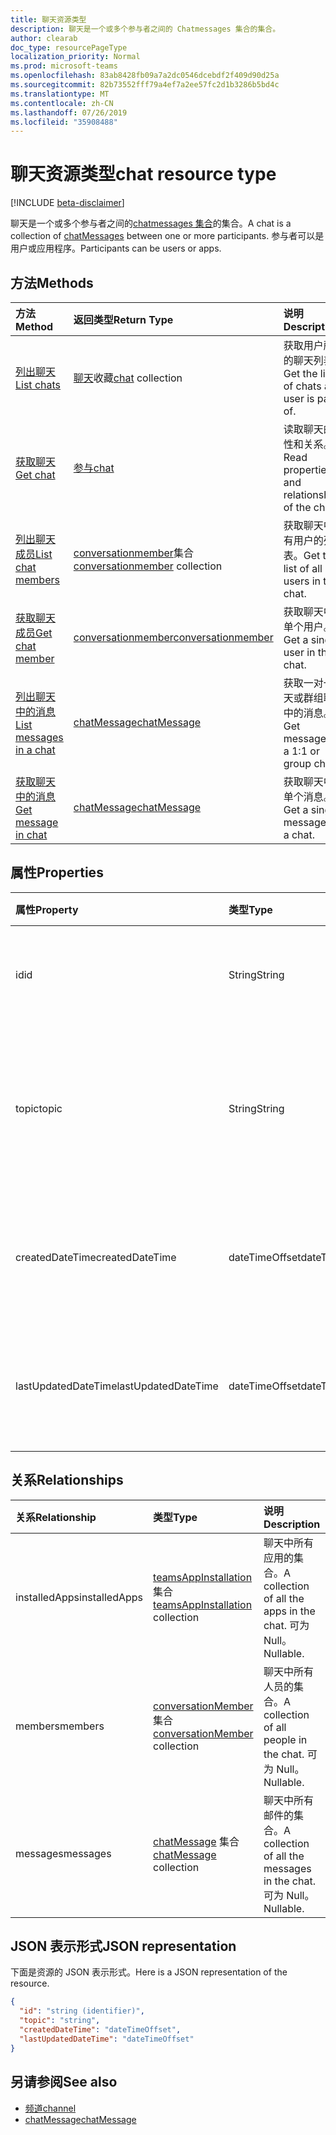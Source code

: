 ```yaml
---
title: 聊天资源类型
description: 聊天是一个或多个参与者之间的 Chatmessages 集合的集合。
author: clearab
doc_type: resourcePageType
localization_priority: Normal
ms.prod: microsoft-teams
ms.openlocfilehash: 83ab8428fb09a7a2dc0546dcebdf2f409d90d25a
ms.sourcegitcommit: 82b73552fff79a4ef7a2ee57fc2d1b3286b5bd4c
ms.translationtype: MT
ms.contentlocale: zh-CN
ms.lasthandoff: 07/26/2019
ms.locfileid: "35908488"
---
```

# <a name="chat-resource-type"></a><span data-ttu-id="3737f-103">聊天资源类型</span><span class="sxs-lookup"><span data-stu-id="3737f-103">chat resource type</span></span>

[!INCLUDE [beta-disclaimer](../../includes/beta-disclaimer.md)]

<span data-ttu-id="3737f-104">聊天是一个或多个参与者之间的[chatmessages 集合](chatmessage.md)的集合。</span><span class="sxs-lookup"><span data-stu-id="3737f-104">A chat is a collection of [chatMessages](chatmessage.md) between one or more participants.</span></span> <span data-ttu-id="3737f-105">参与者可以是用户或应用程序。</span><span class="sxs-lookup"><span data-stu-id="3737f-105">Participants can be users or apps.</span></span>

## <a name="methods"></a><span data-ttu-id="3737f-106">方法</span><span class="sxs-lookup"><span data-stu-id="3737f-106">Methods</span></span>

|  <span data-ttu-id="3737f-107">方法</span><span class="sxs-lookup"><span data-stu-id="3737f-107">Method</span></span>       |  <span data-ttu-id="3737f-108">返回类型</span><span class="sxs-lookup"><span data-stu-id="3737f-108">Return Type</span></span>  | <span data-ttu-id="3737f-109">说明</span><span class="sxs-lookup"><span data-stu-id="3737f-109">Description</span></span>|
|:---------------|:--------|:----------|
|[<span data-ttu-id="3737f-110">列出聊天</span><span class="sxs-lookup"><span data-stu-id="3737f-110">List chats</span></span>](../api/chat-list.md) | <span data-ttu-id="3737f-111">[聊天](channel.md)收藏</span><span class="sxs-lookup"><span data-stu-id="3737f-111">[chat](channel.md) collection</span></span> | <span data-ttu-id="3737f-112">获取用户所属的聊天列表。</span><span class="sxs-lookup"><span data-stu-id="3737f-112">Get the list of chats a user is part of.</span></span>|
|[<span data-ttu-id="3737f-113">获取聊天</span><span class="sxs-lookup"><span data-stu-id="3737f-113">Get chat</span></span>](../api/chat-get.md) | [<span data-ttu-id="3737f-114">参与</span><span class="sxs-lookup"><span data-stu-id="3737f-114">chat</span></span>](channel.md) | <span data-ttu-id="3737f-115">读取聊天的属性和关系。</span><span class="sxs-lookup"><span data-stu-id="3737f-115">Read properties and relationships of the chat.</span></span>|
|[<span data-ttu-id="3737f-116">列出聊天成员</span><span class="sxs-lookup"><span data-stu-id="3737f-116">List chat members</span></span>](../api/conversationmember-list.md) | <span data-ttu-id="3737f-117">[conversationmember](conversationmember.md)集合</span><span class="sxs-lookup"><span data-stu-id="3737f-117">[conversationmember](conversationmember.md) collection</span></span> | <span data-ttu-id="3737f-118">获取聊天中所有用户的列表。</span><span class="sxs-lookup"><span data-stu-id="3737f-118">Get the list of all users in the chat.</span></span>|
|[<span data-ttu-id="3737f-119">获取聊天成员</span><span class="sxs-lookup"><span data-stu-id="3737f-119">Get chat member</span></span>](../api/conversationmember-get.md) | [<span data-ttu-id="3737f-120">conversationmember</span><span class="sxs-lookup"><span data-stu-id="3737f-120">conversationmember</span></span>](conversationmember.md) | <span data-ttu-id="3737f-121">获取聊天中的单个用户。</span><span class="sxs-lookup"><span data-stu-id="3737f-121">Get a single user in the chat.</span></span>|
|[<span data-ttu-id="3737f-122">列出聊天中的消息</span><span class="sxs-lookup"><span data-stu-id="3737f-122">List messages in a chat</span></span>](../api/chatmessage-list.md)  | [<span data-ttu-id="3737f-123">chatMessage</span><span class="sxs-lookup"><span data-stu-id="3737f-123">chatMessage</span></span>](../resources/chatmessage.md) | <span data-ttu-id="3737f-124">获取一对一聊天或群组聊天中的消息。</span><span class="sxs-lookup"><span data-stu-id="3737f-124">Get messages in a 1:1 or group chat.</span></span> |
|[<span data-ttu-id="3737f-125">获取聊天中的消息</span><span class="sxs-lookup"><span data-stu-id="3737f-125">Get message in chat</span></span>](../api/chatmessage-get.md)  | [<span data-ttu-id="3737f-126">chatMessage</span><span class="sxs-lookup"><span data-stu-id="3737f-126">chatMessage</span></span>](../resources/chatmessage.md) | <span data-ttu-id="3737f-127">获取聊天中的单个消息。</span><span class="sxs-lookup"><span data-stu-id="3737f-127">Get a single message in a chat.</span></span> |

## <a name="properties"></a><span data-ttu-id="3737f-128">属性</span><span class="sxs-lookup"><span data-stu-id="3737f-128">Properties</span></span>

| <span data-ttu-id="3737f-129">属性</span><span class="sxs-lookup"><span data-stu-id="3737f-129">Property</span></span>   | <span data-ttu-id="3737f-130">类型</span><span class="sxs-lookup"><span data-stu-id="3737f-130">Type</span></span> |<span data-ttu-id="3737f-131">说明</span><span class="sxs-lookup"><span data-stu-id="3737f-131">Description</span></span>|
|:---------------|:--------|:----------|
| <span data-ttu-id="3737f-132">id</span><span class="sxs-lookup"><span data-stu-id="3737f-132">id</span></span>| <span data-ttu-id="3737f-133">String</span><span class="sxs-lookup"><span data-stu-id="3737f-133">String</span></span>| <span data-ttu-id="3737f-134">聊天的唯一标识符。</span><span class="sxs-lookup"><span data-stu-id="3737f-134">The chat's unique identifier.</span></span> <span data-ttu-id="3737f-135">只读。</span><span class="sxs-lookup"><span data-stu-id="3737f-135">Read-only.</span></span>|
| <span data-ttu-id="3737f-136">topic</span><span class="sxs-lookup"><span data-stu-id="3737f-136">topic</span></span>| <span data-ttu-id="3737f-137">String</span><span class="sxs-lookup"><span data-stu-id="3737f-137">String</span></span>|  <span data-ttu-id="3737f-138">Optional聊天的主题或主题。</span><span class="sxs-lookup"><span data-stu-id="3737f-138">(Optional) Subject or topic for the chat.</span></span> <span data-ttu-id="3737f-139">仅适用于组聊天。</span><span class="sxs-lookup"><span data-stu-id="3737f-139">Only available for group chats.</span></span>|
| <span data-ttu-id="3737f-140">createdDateTime</span><span class="sxs-lookup"><span data-stu-id="3737f-140">createdDateTime</span></span>| <span data-ttu-id="3737f-141">dateTimeOffset</span><span class="sxs-lookup"><span data-stu-id="3737f-141">dateTimeOffset</span></span>|  <span data-ttu-id="3737f-142">聊天的创建日期和时间。</span><span class="sxs-lookup"><span data-stu-id="3737f-142">Date and time at which the chat was created.</span></span> <span data-ttu-id="3737f-143">只读。</span><span class="sxs-lookup"><span data-stu-id="3737f-143">Read-only.</span></span>|
| <span data-ttu-id="3737f-144">lastUpdatedDateTime</span><span class="sxs-lookup"><span data-stu-id="3737f-144">lastUpdatedDateTime</span></span>| <span data-ttu-id="3737f-145">dateTimeOffset</span><span class="sxs-lookup"><span data-stu-id="3737f-145">dateTimeOffset</span></span>|  <span data-ttu-id="3737f-146">更新聊天的日期和时间。</span><span class="sxs-lookup"><span data-stu-id="3737f-146">Date and time at which the chat was updated.</span></span> <span data-ttu-id="3737f-147">只读。</span><span class="sxs-lookup"><span data-stu-id="3737f-147">Read-only.</span></span>|

## <a name="relationships"></a><span data-ttu-id="3737f-148">关系</span><span class="sxs-lookup"><span data-stu-id="3737f-148">Relationships</span></span>

| <span data-ttu-id="3737f-149">关系</span><span class="sxs-lookup"><span data-stu-id="3737f-149">Relationship</span></span> | <span data-ttu-id="3737f-150">类型</span><span class="sxs-lookup"><span data-stu-id="3737f-150">Type</span></span> |<span data-ttu-id="3737f-151">说明</span><span class="sxs-lookup"><span data-stu-id="3737f-151">Description</span></span>|
|:---------------|:--------|:----------|
| <span data-ttu-id="3737f-152">installedApps</span><span class="sxs-lookup"><span data-stu-id="3737f-152">installedApps</span></span> | <span data-ttu-id="3737f-153">[teamsAppInstallation](teamsappinstallation.md) 集合</span><span class="sxs-lookup"><span data-stu-id="3737f-153">[teamsAppInstallation](teamsappinstallation.md) collection</span></span> | <span data-ttu-id="3737f-154">聊天中所有应用的集合。</span><span class="sxs-lookup"><span data-stu-id="3737f-154">A collection of all the apps in the chat.</span></span> <span data-ttu-id="3737f-155">可为 Null。</span><span class="sxs-lookup"><span data-stu-id="3737f-155">Nullable.</span></span> |
| <span data-ttu-id="3737f-156">members</span><span class="sxs-lookup"><span data-stu-id="3737f-156">members</span></span> | <span data-ttu-id="3737f-157">[conversationMember](conversationmember.md)集合</span><span class="sxs-lookup"><span data-stu-id="3737f-157">[conversationMember](conversationmember.md) collection</span></span> | <span data-ttu-id="3737f-158">聊天中所有人员的集合。</span><span class="sxs-lookup"><span data-stu-id="3737f-158">A collection of all people in the chat.</span></span> <span data-ttu-id="3737f-159">可为 Null。</span><span class="sxs-lookup"><span data-stu-id="3737f-159">Nullable.</span></span> |
| <span data-ttu-id="3737f-160">messages</span><span class="sxs-lookup"><span data-stu-id="3737f-160">messages</span></span> | <span data-ttu-id="3737f-161">[chatMessage](chatmessage.md) 集合</span><span class="sxs-lookup"><span data-stu-id="3737f-161">[chatMessage](chatmessage.md) collection</span></span> | <span data-ttu-id="3737f-162">聊天中所有邮件的集合。</span><span class="sxs-lookup"><span data-stu-id="3737f-162">A collection of all the messages in the chat.</span></span> <span data-ttu-id="3737f-163">可为 Null。</span><span class="sxs-lookup"><span data-stu-id="3737f-163">Nullable.</span></span> |

## <a name="json-representation"></a><span data-ttu-id="3737f-164">JSON 表示形式</span><span class="sxs-lookup"><span data-stu-id="3737f-164">JSON representation</span></span>

<span data-ttu-id="3737f-165">下面是资源的 JSON 表示形式。</span><span class="sxs-lookup"><span data-stu-id="3737f-165">Here is a JSON representation of the resource.</span></span>

<!-- {
  "blockType": "resource",
  "keyProperty": "id",
  "@odata.type": "microsoft.graph.chat"
}-->

```json
{
  "id": "string (identifier)",
  "topic": "string",
  "createdDateTime": "dateTimeOffset",
  "lastUpdatedDateTime": "dateTimeOffset"
}

```

## <a name="see-also"></a><span data-ttu-id="3737f-166">另请参阅</span><span class="sxs-lookup"><span data-stu-id="3737f-166">See also</span></span>

- [<span data-ttu-id="3737f-167">频道</span><span class="sxs-lookup"><span data-stu-id="3737f-167">channel</span></span>](channel.md)
- [<span data-ttu-id="3737f-168">chatMessage</span><span class="sxs-lookup"><span data-stu-id="3737f-168">chatMessage</span></span>](chatmessage.md)

<!-- uuid: 8fcb5dbc-d5aa-4681-8e31-b001d5168d79
2015-10-25 14:57:30 UTC -->
<!--
{
  "type": "#page.annotation",
  "description": "chat resource",
  "keywords": "",
  "section": "documentation",
  "tocPath": ""
}
-->
